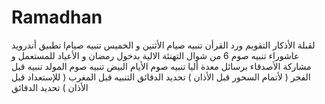 # Ramadhan
تطبيق أندرويد  lلقبلة الأذكار التقويم ورد القرأن تنبيه صيام الأثنين و الخميس تنبيه صيام عاشوراء تنبيه صوم 6 من شوال  التهنئة الالية بدخول رمضان و الأعياد للمستعمل و مشاركة الأصدقاء برسائل معدة أليا تنبيه صوم الأيام البيض تنبيه صوم المولد تنبيه قبل الفجر ( لأتمام  السحور قبل الأذان ) تحديد الدقائق التنبيه قبل المغرب ( للإستعداد قبل الأذان )   تحديد الدقائق
